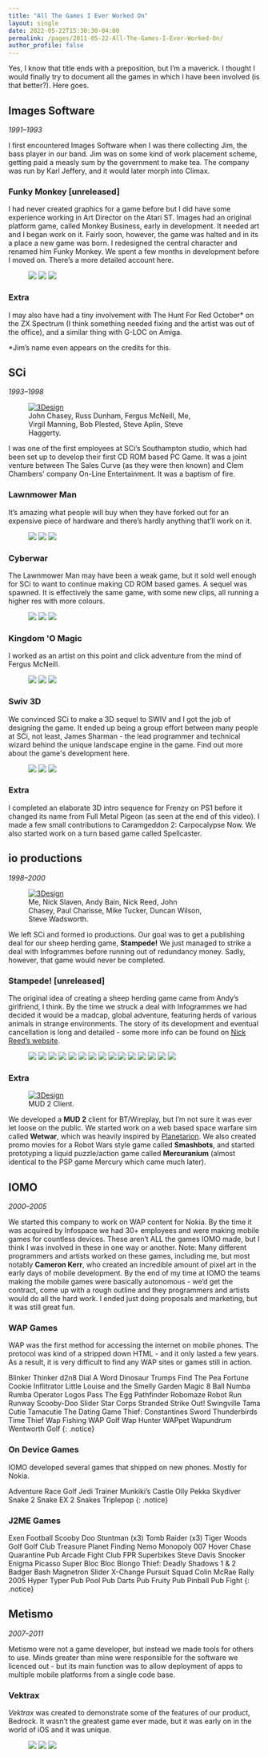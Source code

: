 ```yaml
---
title: "All The Games I Ever Worked On"
layout: single
date: 2022-05-22T15:30:30-04:00
permalink: /pages/2011-05-22-All-The-Games-I-Ever-Worked-On/
author_profile: false
---
```


Yes, I know that title ends with a preposition, but I’m a maverick. I thought I would finally try to document all the games in which I have been involved (is that better?). Here goes.

## Images Software

*1991–1993*

I first encountered Images Software when I was there collecting Jim, the bass player in our band. Jim was on some kind of work placement scheme, getting paid a measly sum by the government to make tea. The company was run by Karl Jeffery, and it would later morph into Climax.

### Funky Monkey [unreleased]

I had never created graphics for a game before but I did have some experience working in Art Director on the Atari ST. Images had an original platform game, called Monkey Business, early in development. It needed art and I began work on it. Fairly soon, however, the game was halted and in its a place a new game was born. I redesigned the central character and renamed him Funky Monkey. We spent a few months in development before I moved on. There’s a more detailed account here.

<figure class="third">
    <a href="{{ site.url }}{{ site.baseurl }}/assets/images/SWIV3D/Funky01.jpg"><img src="{{ site.url }}{{ site.baseurl }}/assets/images/SWIV3D/Funky01.jpg"></a>
    <a href="{{ site.url }}{{ site.baseurl }}/assets/images/SWIV3D/Funky02.jpg"><img src="{{ site.url }}{{ site.baseurl }}/assets/images/SWIV3D/Funky02.jpg"></a>
    <a href="{{ site.url }}{{ site.baseurl }}/assets/images/SWIV3D/FunkySprites.jpg"><img src="{{ site.url }}{{ site.baseurl }}/assets/images/SWIV3D/FunkySprites.jpg"></a>
</figure>

### Extra

I may also have had a tiny involvement with The Hunt For Red October\* on the ZX Spectrum (I think something needed fixing and the artist was out of the office), and a similar thing with G-LOC on Amiga.

\*Jim’s name even appears on the credits for this.

## SCi

*1993–1998*

<figure  style="width: 350px" class="align-right">
  <a href="{{ site.url }}{{ site.baseurl }}/assets/images/SWIV3D/Swiv3Des.jpg"><img src="{{ site.url }}{{ site.baseurl }}/assets/images/SWIV3D/Swiv3Des.jpg" alt="3Design"></a>
  <figcaption>John Chasey, Russ Dunham, Fergus McNeill, Me, Virgil Manning, Bob Plested, Steve Aplin, Steve Haggerty.</figcaption>
</figure>

I was one of the first employees at SCi’s Southampton studio, which had been set up to develop their first CD ROM based PC Game. It was a joint venture between The Sales Curve (as they were then known) and Clem Chambers' company On-Line Entertainment. It was a baptism of fire.

### Lawnmower Man

It’s amazing what people will buy when they have forked out for an expensive piece of hardware and there’s hardly anything that’ll work on it.

<figure class="third">
    <a href="{{ site.url }}{{ site.baseurl }}/assets/images/SWIV3D/swiv3d-green1.png"><img src="{{ site.url }}{{ site.baseurl }}/assets/images/SWIV3D/swiv3d-green1.png"></a>
    <a href="{{ site.url }}{{ site.baseurl }}/assets/images/SWIV3D/swiv3d-arctic8.png"><img src="{{ site.url }}{{ site.baseurl }}/assets/images/SWIV3D/swiv3d-arctic8.png"></a>
    <a href="{{ site.url }}{{ site.baseurl }}/assets/images/SWIV3D/swiv3d-lunar2.png"><img src="{{ site.url }}{{ site.baseurl }}/assets/images/SWIV3D/swiv3d-lunar2.png"></a>
</figure>

### Cyberwar

The Lawnmower Man may have been a weak game, but it sold well enough for SCi to want to continue making CD ROM based games. A sequel was spawned. It is effectively the same game, with some new clips, all running a higher res with more colours.

<figure class="third">
    <a href="{{ site.url }}{{ site.baseurl }}/assets/images/SWIV3D/swiv3d-green1.png"><img src="{{ site.url }}{{ site.baseurl }}/assets/images/SWIV3D/swiv3d-green1.png"></a>
    <a href="{{ site.url }}{{ site.baseurl }}/assets/images/SWIV3D/swiv3d-arctic8.png"><img src="{{ site.url }}{{ site.baseurl }}/assets/images/SWIV3D/swiv3d-arctic8.png"></a>
    <a href="{{ site.url }}{{ site.baseurl }}/assets/images/SWIV3D/swiv3d-lunar2.png"><img src="{{ site.url }}{{ site.baseurl }}/assets/images/SWIV3D/swiv3d-lunar2.png"></a>
</figure>

### Kingdom 'O Magic

I worked as an artist on this point and click adventure from the mind of Fergus McNeill.

<figure class="third">
    <a href="{{ site.url }}{{ site.baseurl }}/assets/images/SWIV3D/swiv3d-green1.png"><img src="{{ site.url }}{{ site.baseurl }}/assets/images/SWIV3D/swiv3d-green1.png"></a>
    <a href="{{ site.url }}{{ site.baseurl }}/assets/images/SWIV3D/swiv3d-arctic8.png"><img src="{{ site.url }}{{ site.baseurl }}/assets/images/SWIV3D/swiv3d-arctic8.png"></a>
    <a href="{{ site.url }}{{ site.baseurl }}/assets/images/SWIV3D/swiv3d-lunar2.png"><img src="{{ site.url }}{{ site.baseurl }}/assets/images/SWIV3D/swiv3d-lunar2.png"></a>
</figure>

### Swiv 3D

We convinced SCi to make a 3D sequel to SWIV and I got the job of designing the game. It ended up being a group effort between many people at SCi, not least, James Sharman - the lead programmer and technical wizard behind the unique landscape engine in the game. Find out more about the game's development here.

<figure class="third">
    <a href="{{ site.url }}{{ site.baseurl }}/assets/images/SWIV3D/swiv3d-green1.png"><img src="{{ site.url }}{{ site.baseurl }}/assets/images/SWIV3D/swiv3d-green1.png"></a>
    <a href="{{ site.url }}{{ site.baseurl }}/assets/images/SWIV3D/swiv3d-arctic8.png"><img src="{{ site.url }}{{ site.baseurl }}/assets/images/SWIV3D/swiv3d-arctic8.png"></a>
    <a href="{{ site.url }}{{ site.baseurl }}/assets/images/SWIV3D/swiv3d-lunar2.png"><img src="{{ site.url }}{{ site.baseurl }}/assets/images/SWIV3D/swiv3d-lunar2.png"></a>
</figure>

### Extra

I completed an elaborate 3D intro sequence for Frenzy on PS1 before it changed its name from Full Metal Pigeon (as seen at the end of this video). I made a few small contributions to Caramgeddon 2: Carpocalypse Now. We also started work on a turn based game called Spellcaster.

## io productions

*1998–2000*

<figure  style="width: 350px" class="align-right">
  <a href="{{ site.url }}{{ site.baseurl }}/assets/images/SWIV3D/Swiv3Des.jpg"><img src="{{ site.url }}{{ site.baseurl }}/assets/images/SWIV3D/Swiv3Des.jpg" alt="3Design"></a>
  <figcaption>Me, Nick Slaven, Andy Bain, Nick Reed, John Chasey, Paul Charisse, Mike Tucker, Duncan Wilson, Steve Wadsworth.</figcaption>
</figure>

We left SCi and formed io productions. Our goal was to get a publishing deal for our sheep herding game, **Stampede!** We just managed to strike a deal with Infogrammes before running out of redundancy money. Sadly, however, that game would never be completed.

### Stampede! [unreleased]

The original idea of creating a sheep herding game came from Andy’s girlfriend, I think. By the time we struck a deal with Infogrammes we had decided it would be a madcap, global adventure, featuring herds of various animals in strange environments. The story of its development and eventual cancellation is long and detailed - some more info can be found on [Nick Reed’s website](http://www.radivarl.com/work/1998-1999.php).

<figure class="fifth">
    <a href="{{ site.url }}{{ site.baseurl }}/assets/images/SWIV3D/swiv3D-box-art.jpg"><img src="{{ site.url }}{{ site.baseurl }}/assets/images/SWIV3D/swiv3D-box-art-s.jpg"></a>
    <a href="{{ site.url }}{{ site.baseurl }}/assets/images/SWIV3D/promo-mars1.jpg"><img src="{{ site.url }}{{ site.baseurl }}/assets/images/SWIV3D/promo-mars1-s.jpg"></a>
    <a href="{{ site.url }}{{ site.baseurl }}/assets/images/SWIV3D/promo-mars2.jpg"><img src="{{ site.url }}{{ site.baseurl }}/assets/images/SWIV3D/promo-mars2-s.jpg"></a>
    <a href="{{ site.url }}{{ site.baseurl }}/assets/images/SWIV3D/promo-orbg.jpg"><img src="/assets/images/SWIV3D/promo-orbg-s.jpg"></a>
    <a href="{{ site.url }}{{ site.baseurl }}/assets/images/SWIV3D/swiv3d-storyboard-01.jpg"><img src="{{ site.url }}{{ site.baseurl }}/assets/images/SWIV3D/swiv3d-storyboard-01-s.jpg"></a>
    <a href="{{ site.url }}{{ site.baseurl }}/assets/images/SWIV3D/swiv3d-storyboard-02.jpg"><img src="{{ site.url }}{{ site.baseurl }}/assets/images/SWIV3D/swiv3d-storyboard-02-s.jpg"></a>
    <a href="{{ site.url }}{{ site.baseurl }}/assets/images/SWIV3D/swiv3d-storyboard-03.jpg"><img src="{{ site.url }}{{ site.baseurl }}/assets/images/SWIV3D/swiv3d-storyboard-03-s.jpg"></a>
    <a href="{{ site.url }}{{ site.baseurl }}/assets/images/SWIV3D/swiv3d-briefings.jpg"><img src="{{ site.url }}{{ site.baseurl }}/assets/images/SWIV3D/swiv3d-briefings-s.jpg"></a>
    <a href="{{ site.url }}{{ site.baseurl }}/assets/images/SWIV3D/swiv3d-alien.jpg"><img src="{{ site.url }}{{ site.baseurl }}/assets/images/SWIV3D/swiv3d-alien-s.jpg"></a>
    <a href="{{ site.url }}{{ site.baseurl }}/assets/images/SWIV3D/swiv3d-face-02.jpg"><img src="{{ site.url }}{{ site.baseurl }}/assets/images/SWIV3D/swiv3d-face-02-s.jpg"></a>
    <a href="{{ site.url }}{{ site.baseurl }}/assets/images/SWIV3D/swiv3d-face-01.jpg"><img src="{{ site.url }}{{ site.baseurl }}/assets/images/SWIV3D/swiv3d-face-01-s.jpg"></a>
    <a href="{{ site.url }}{{ site.baseurl }}/assets/images/SWIV3D/swiv3d-hud.jpg"><img src="/assets/images/SWIV3D/swiv3d-hud-s.jpg"></a>
    <a href="{{ site.url }}{{ site.baseurl }}/assets/images/SWIV3D/swiv3d-models.jpg"><img src="{{ site.url }}{{ site.baseurl }}/assets/images/SWIV3D/swiv3d-models-s.jpg"></a>
    <a href="{{ site.url }}{{ site.baseurl }}/assets/images/SWIV3D/swiv3d-copter-sketches.jpg"><img src="{{ site.url }}{{ site.baseurl }}/assets/images/SWIV3D/swiv3d-copter-sketches-s.jpg"></a>
    <a href="{{ site.url }}{{ site.baseurl }}/assets/images/SWIV3D/swiv3d-level-outlines.jpg"><img src="{{ site.url }}{{ site.baseurl }}/assets/images/SWIV3D/swiv3d-level-outlines-s.jpg"></a>
</figure>

### Extra

<figure  style="width: 350px" class="align-right">
  <a href="{{ site.url }}{{ site.baseurl }}/assets/images/SWIV3D/Swiv3Des.jpg"><img src="{{ site.url }}{{ site.baseurl }}/assets/images/SWIV3D/Swiv3Des.jpg" alt="3Design"></a>
  <figcaption>MUD 2 Client.</figcaption>
</figure>

We developed a **MUD 2** client for BT/Wireplay, but I’m not sure it was ever let loose on the public. We started work on a web based space warfare sim called **Wetwar**, which was heavily inspired by [Planetarion](http://www.planetarion.com/). We also created promo movies for a Robot Wars style game called **Smashbots**, and started prototyping a liquid puzzle/action game called **Mercuranium** (almost identical to the PSP game Mercury which came much later).

## IOMO

*2000–2005*

We started this company to work on WAP content for Nokia. By the time it was acquired by Infospace we had 30+ employees and were making mobile games for countless devices. These aren’t ALL the games IOMO made, but I think I was involved in these in one way or another. Note: Many different programmers and artists worked on these games, including me, but most notably **Cameron Kerr**, who created an incredible amount of pixel art in the early days of mobile development. By the end of my time at IOMO the teams making the mobile games were basically autonomous - we’d get the contract, come up with a rough outline and they programmers and artists would do all the hard work. I ended just doing proposals and marketing, but it was still great fun.

### WAP Games

WAP was the first method for accessing the internet on mobile phones. The protocol was kind of a stripped down HTML - and it only lasted a few years. As a result, it is very difficult to find any WAP sites or games still in action.


Blinker Thinker
d2n8
Dial A Word
Dinosaur Trumps
Find The Pea
Fortune Cookie
Inflitrator
Little Louise and the Smelly Garden
Magic 8 Ball
Numba Rumba
Operator Logos
Pass The Egg
Pathfinder
Robomaze
Robot Run
Runway
Scooby-Doo
Slider
Star Corps
Stranded
Strike Out!
Swingville
Tama Cutie
Tamacutie
The Dating Game
Thief: Constantines Sword
Thunderbirds
Time Thief
Wap Fishing
WAP Golf
Wap Hunter
WAPpet
Wapundrum
Wentworth Golf
{: .notice}

### On Device Games

IOMO developed several games that shipped on new phones. Mostly for Nokia.


Adventure Race
Golf
Jedi Trainer
Munkiki’s Castle
Olly Pekka
Skydiver
Snake 2
Snake EX 2
Snakes
Triplepop
{: .notice}

### J2ME Games

Exen Football
Scooby Doo
Stuntman (x3)
Tomb Raider (x3)
Tiger Woods Golf
Golf Club
Treasure Planet
Finding Nemo
Monopoly
007 Hover Chase
Quarantine
Pub Arcade
Fight Club
FPR Superbikes
Steve Davis Snooker
Enigma
Picasso
Super Bloc Bloc
Blongo
Thief: Deadly Shadows 1 & 2
Badger Bash
Magnetron
Slider
X-Change
Pursuit Squad
Colin McRae Rally 2005
Hyper Typer
Pub Pool
Pub Darts
Pub Fruity
Pub Pinball
Pub Fight
{: .notice}

## Metismo

*2007–2011*

Metismo were not a game developer, but instead we made tools for others to use. Minds greater than mine were responsible for the software we licenced out - but its main function was to allow deployment of apps to multiple mobile platforms from a single code base.

### Vektrax

*Vektrax* was created to demonstrate some of the features of our product, Bedrock. It wasn’t the greatest game ever made, but it was early on in the world of iOS and it was unique.

<figure class="third">
    <a href="{{ site.url }}{{ site.baseurl }}/assets/images/SWIV3D/swiv3d-green1.png"><img src="{{ site.url }}{{ site.baseurl }}/assets/images/SWIV3D/swiv3d-green1.png"></a>
    <a href="{{ site.url }}{{ site.baseurl }}/assets/images/SWIV3D/swiv3d-arctic8.png"><img src="{{ site.url }}{{ site.baseurl }}/assets/images/SWIV3D/swiv3d-arctic8.png"></a>
    <a href="{{ site.url }}{{ site.baseurl }}/assets/images/SWIV3D/swiv3d-lunar2.png"><img src="{{ site.url }}{{ site.baseurl }}/assets/images/SWIV3D/swiv3d-lunar2.png"></a>
</figure>
